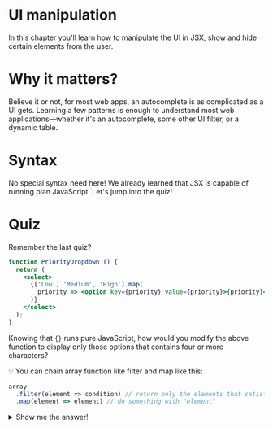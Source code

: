 # UI manipulation

In this chapter you'll learn how to manipulate the UI in JSX, show and hide certain elements from the user.

# Why it matters?

Believe it or not, for most web apps, an autocomplete is as complicated as a UI gets. Learning a few patterns is enough to understand most web applications—whether it's an autocomplete, some other UI filter, or a dynamic table.

# Syntax

No special syntax need here! We already learned that JSX is capable of running plan JavaScript. Let's jump into the quiz!

# Quiz

Remember the last quiz?

```jsx
function PriorityDropdown () {
  return (
    <select>
      {['Low', 'Medium', 'High'].map(
        priority => <option key={priority} value={priority}>{priority}</option>
      )}
    </select>
  );
}
```

Knowing that `{}` runs pure JavaScript, how would you modify the above function to display only those options that contains four or more characters?

💡 You can chain array function like filter and map like this:
```js
array
  .filter(element => condition) // return only the elements that satisfy "condition"
  .map(element => element) // do something with "element"
```

<details>

  ```jsx
  function PriorityDropdown () {
    return (
      <select>
        {['Low', 'Medium', 'High']
          .filter(priority => priority.length >= 4)
          .map(
          priority => <option key={priority} value={priority}>{priority}</option>
        )}
      </select>
    );
  }
  ```

  <summary>Show me the answer!</summary>
</details>